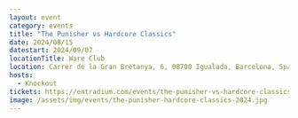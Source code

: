 ```yaml
---
layout: event
category: events
title: "The Punisher vs Hardcore Classics"
date: 2024/08/15
datestart: 2024/09/07
locationTitle: Ware Club
location: Carrer de la Gran Bretanya, 6, 08700 Igualada, Barcelona, Spain
hosts:
  - Knockout
tickets: https://entradium.com/events/the-punisher-vs-hardcore-classics
image: /assets/img/events/the-punisher-hardcore-classics-2024.jpg
---
```

